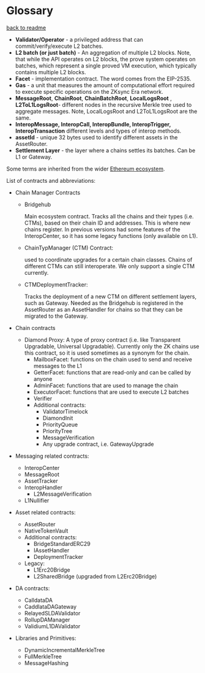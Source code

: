 # Glossary

[back to readme](./README.md)

- **Validator/Operator** - a privileged address that can commit/verify/execute L2 batches.
- **L2 batch (or just batch)** - An aggregation of multiple L2 blocks. Note, that while the API operates on L2 blocks,
  the prove system operates on batches, which represent a single proved VM execution, which typically contains multiple
  L2 blocks.
- **Facet** - implementation contract. The word comes from the EIP-2535.
- **Gas** - a unit that measures the amount of computational effort required to execute specific operations on the
  ZKsync Era network.
- **MessageRoot**, **ChainRoot**, **ChainBatchRoot**, **LocalLogsRoot** , **L2ToL1LogsRoot**- different nodes in the recursive Merkle tree used to aggregate messages. Note, LocalLogsRoot and L2ToL1LogsRoot are the same. 
- **InteropMessage, InteropCall, InteropBundle, InteropTrigger, InteropTransaction** different levels and types of interop methods.
- **assetId** - unique 32 bytes used to identify different assets in the AssetRouter.
- **Settlement Layer** - the layer where a chains settles its batches. Can be L1 or Gateway.

Some terms are inherited from the wider [Ethereum ecosystem](https://github.com/ethereum/L2-interop/blob/main/NOMENCLATURE.md). 

List of contracts and abbreviations:
- Chain Manager Contracts
  - Bridgehub

    Main ecosystem contract. Tracks all the chains and their types (i.e. CTMs), based on their chain ID and addresses. This is where new chains register. In previous versions had some features of the InteropCenter, so it has some legacy functions (only available on L1). 

  - ChainTypManager (CTM) Contract: 
  
    used to coordinate upgrades for a certain chain classes. Chains of different CTMs can still interoperate. We only support a single CTM currently. 
  
  - CTMDeploymentTracker: 

    Tracks the deployment of a new CTM on different settlement layers, such as Gateway. Needed as the Bridgehub is registered in the AssetRouter as an AssetHandler for chains so that they can be migrated to the Gateway.

- Chain contracts
  - Diamond Proxy: A type of proxy contract (i.e. like Transparent Upgradable, Universal Upgradable). Currently only the ZK chains use this contract, so it is used sometimes as a synonym for the chain.
    - MailboxFacet: functions on the chain used to send and receive messages to the L1
    - GetterFacet: functions that are read-only and can be called by anyone
    - AdminFacet: functions that are used to manage the chain
    - ExecutorFacet: functions that are used to execute L2 batches
    - Verifier
    - Additional contracts:
      - ValidatorTimelock
      - DiamondInit
      - PriorityQueue
      - PriorityTree
      - MessageVerification
      - Any upgrade contract, i.e. GatewayUpgrade

- Messaging related contracts:
  - InteropCenter
  - MessageRoot
  - AssetTracker
  - InteropHandler
    -  L2MessageVerification  
  - L1Nullifier

- Asset related contracts:
  - AssetRouter
  - NativeTokenVault
  - Additional contracts:
    - BridgeStandardERC29
    - IAssetHandler
    - DeploymentTracker
  - Legacy: 
    - L1Erc20Bridge
    - L2SharedBridge (upgraded from L2Erc20Bridge)

- DA contracts: 
  - CalldataDA
  - CaddlataDAGateway
  - RelayedSLDAValidator
  - RollupDAManager
  - ValidiumL1DAValidator

- Libraries and Primitives: 
  - DynamicIncrementalMerkleTree
  - FullMerkleTree
  - MessageHashing